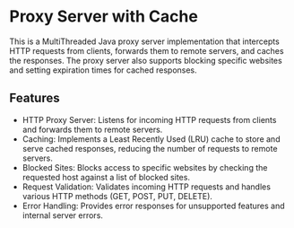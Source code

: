 # Proxy Server with Cache
This is a MultiThreaded Java proxy server implementation that intercepts HTTP requests from clients, forwards them to remote servers, and caches the responses. The proxy server also supports blocking specific websites and setting expiration times for cached responses.

## Features
* HTTP Proxy Server: Listens for incoming HTTP requests from clients and forwards them to remote servers.
* Caching: Implements a Least Recently Used (LRU) cache to store and serve cached responses, reducing the number of requests to remote servers.
* Blocked Sites: Blocks access to specific websites by checking the requested host against a list of blocked sites.
* Request Validation: Validates incoming HTTP requests and handles various HTTP methods (GET, POST, PUT, DELETE).
* Error Handling: Provides error responses for unsupported features and internal server errors.
